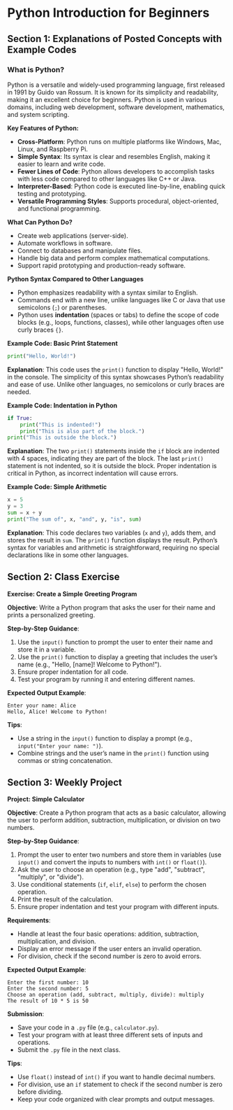 # Python Introduction for Beginners

## Section 1: Explanations of Posted Concepts with Example Codes

### What is Python?
Python is a versatile and widely-used programming language, first released in 1991 by Guido van Rossum. It is known for its simplicity and readability, making it an excellent choice for beginners. Python is used in various domains, including web development, software development, mathematics, and system scripting.

**Key Features of Python:**
- **Cross-Platform**: Python runs on multiple platforms like Windows, Mac, Linux, and Raspberry Pi.
- **Simple Syntax**: Its syntax is clear and resembles English, making it easier to learn and write code.
- **Fewer Lines of Code**: Python allows developers to accomplish tasks with less code compared to other languages like C++ or Java.
- **Interpreter-Based**: Python code is executed line-by-line, enabling quick testing and prototyping.
- **Versatile Programming Styles**: Supports procedural, object-oriented, and functional programming.

**What Can Python Do?**
- Create web applications (server-side).
- Automate workflows in software.
- Connect to databases and manipulate files.
- Handle big data and perform complex mathematical computations.
- Support rapid prototyping and production-ready software.

**Python Syntax Compared to Other Languages**
- Python emphasizes readability with a syntax similar to English.
- Commands end with a new line, unlike languages like C or Java that use semicolons (`;`) or parentheses.
- Python uses **indentation** (spaces or tabs) to define the scope of code blocks (e.g., loops, functions, classes), while other languages often use curly braces `{}`.

**Example Code: Basic Print Statement**
```python
print("Hello, World!")
```
**Explanation**: This code uses the `print()` function to display "Hello, World!" in the console. The simplicity of this syntax showcases Python’s readability and ease of use. Unlike other languages, no semicolons or curly braces are needed.

**Example Code: Indentation in Python**
```python
if True:
    print("This is indented!")
    print("This is also part of the block.")
print("This is outside the block.")
```
**Explanation**: The two `print()` statements inside the `if` block are indented with 4 spaces, indicating they are part of the block. The last `print()` statement is not indented, so it is outside the block. Proper indentation is critical in Python, as incorrect indentation will cause errors.

**Example Code: Simple Arithmetic**
```python
x = 5
y = 3
sum = x + y
print("The sum of", x, "and", y, "is", sum)
```
**Explanation**: This code declares two variables (`x` and `y`), adds them, and stores the result in `sum`. The `print()` function displays the result. Python’s syntax for variables and arithmetic is straightforward, requiring no special declarations like in some other languages.

## Section 2: Class Exercise

**Exercise: Create a Simple Greeting Program**

**Objective**: Write a Python program that asks the user for their name and prints a personalized greeting.

**Step-by-Step Guidance**:
1. Use the `input()` function to prompt the user to enter their name and store it in a variable.
2. Use the `print()` function to display a greeting that includes the user’s name (e.g., "Hello, [name]! Welcome to Python!").
3. Ensure proper indentation for all code.
4. Test your program by running it and entering different names.

**Expected Output Example**:
```
Enter your name: Alice
Hello, Alice! Welcome to Python!
```

**Tips**:
- Use a string in the `input()` function to display a prompt (e.g., `input("Enter your name: ")`).
- Combine strings and the user’s name in the `print()` function using commas or string concatenation.

## Section 3: Weekly Project

**Project: Simple Calculator**

**Objective**: Create a Python program that acts as a basic calculator, allowing the user to perform addition, subtraction, multiplication, or division on two numbers.

**Step-by-Step Guidance**:
1. Prompt the user to enter two numbers and store them in variables (use `input()` and convert the inputs to numbers with `int()` or `float()`).
2. Ask the user to choose an operation (e.g., type "add", "subtract", "multiply", or "divide").
3. Use conditional statements (`if`, `elif`, `else`) to perform the chosen operation.
4. Print the result of the calculation.
5. Ensure proper indentation and test your program with different inputs.

**Requirements**:
- Handle at least the four basic operations: addition, subtraction, multiplication, and division.
- Display an error message if the user enters an invalid operation.
- For division, check if the second number is zero to avoid errors.

**Expected Output Example**:
```
Enter the first number: 10
Enter the second number: 5
Choose an operation (add, subtract, multiply, divide): multiply
The result of 10 * 5 is 50
```

**Submission**:
- Save your code in a `.py` file (e.g., `calculator.py`).
- Test your program with at least three different sets of inputs and operations.
- Submit the `.py` file in the next class.

**Tips**:
- Use `float()` instead of `int()` if you want to handle decimal numbers.
- For division, use an `if` statement to check if the second number is zero before dividing.
- Keep your code organized with clear prompts and output messages.

